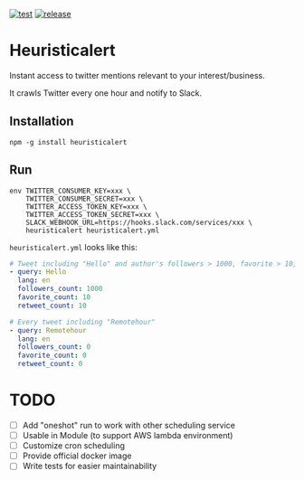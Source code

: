 [![test](https://github.com/remotehour/heuristicalert/actions/workflows/test.yml/badge.svg)](https://github.com/remotehour/heuristicalert/actions/workflows/test.yml)
[![release](https://github.com/remotehour/heuristicalert/actions/workflows/release.yml/badge.svg)](https://github.com/remotehour/heuristicalert/actions/workflows/release.yml)

# Heuristicalert

Instant access to twitter mentions relevant to your interest/business.

It crawls Twitter every one hour and notify to Slack.

## Installation

```
npm -g install heuristicalert
```

## Run

```
env TWITTER_CONSUMER_KEY=xxx \
    TWITTER_CONSUMER_SECRET=xxx \
    TWITTER_ACCESS_TOKEN_KEY=xxx \
    TWITTER_ACCESS_TOKEN_SECRET=xxx \
    SLACK_WEBHOOK_URL=https://hooks.slack.com/services/xxx \
    heuristicalert heuristicalert.yml
```

`heuristicalert.yml` looks like this:

```yaml
# Tweet including "Hello" and author's followers > 1000, favorite > 10, retweet > 10
- query: Hello
  lang: en
  followers_count: 1000
  favorite_count: 10
  retweet_count: 10

# Every tweet including "Remotehour"
- query: Remotehour
  lang: en
  followers_count: 0
  favorite_count: 0
  retweet_count: 0
```

# TODO

- [ ] Add "oneshot" run to work with other scheduling service
- [ ] Usable in Module (to support AWS lambda environment)
- [ ] Customize cron scheduling
- [ ] Provide official docker image
- [ ] Write tests for easier maintainability
